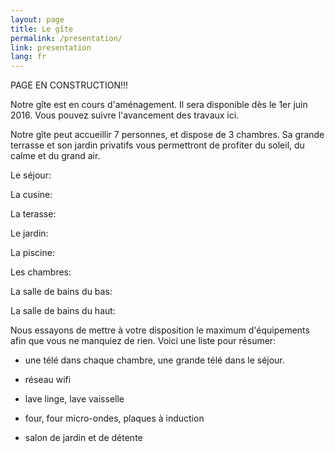 ```yaml
---
layout: page
title: Le gîte
permalink: /presentation/
link: presentation
lang: fr
---
```


PAGE EN CONSTRUCTION!!!

Notre gîte est  en cours d'aménagement. Il sera disponible dès le 1er juin 2016. Vous pouvez suivre l'avancement des travaux ici.


Notre gîte peut accueillir 7 personnes, et dispose de 3 chambres. Sa grande terrasse et son jardin privatifs vous permettront de profiter du soleil, du calme et du grand air.


Le séjour:


La cusine:


La terasse:


Le jardin:


La piscine:


Les chambres:


La salle de bains du bas:


La salle de bains du haut:


Nous essayons de mettre à votre disposition le maximum d'équipements afin que vous ne manquiez de rien. Voici une liste pour résumer:


- une télé dans chaque chambre, une grande télé dans le séjour.


- réseau wifi


- lave linge, lave vaisselle


- four, four micro-ondes, plaques à induction


- salon de jardin et de détente

